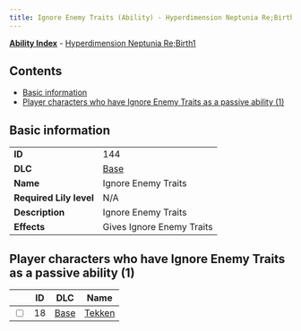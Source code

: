 ```yaml
---
title: Ignore Enemy Traits (Ability) - Hyperdimension Neptunia Re;Birth1
---
```


[**Ability Index**](/neptunia/rb1/ability/index.html) - [Hyperdimension Neptunia Re;Birth1](/neptunia/rb1)

## Contents

- [Basic information](#basic-information)
- [Player characters who have Ignore Enemy Traits as a passive ability (1)](#player-characters-who-have-ignore-enemy-traits-as-a-passive-ability-1)

## Basic information

|   |   |
| -- | -- |
| **ID** | 144 |
| **DLC** | [Base](/neptunia/rb1/dlc/1-base.html) |
| **Name** | Ignore Enemy Traits |
| **Required Lily level** | N/A |
| **Description** | Ignore Enemy Traits |
| **Effects** | Gives Ignore Enemy Traits |


## Player characters who have Ignore Enemy Traits as a passive ability (1)

|    | ID | DLC | Name |
| -- | -- | --- | ---- |
| <input type="checkbox" id="rb1-player-1-18" class="trackbox" /> | 18 | [Base](/neptunia/rb1/dlc/1-base.html) | [Tekken](/neptunia/rb1/player/1-18-tekken.html) |
